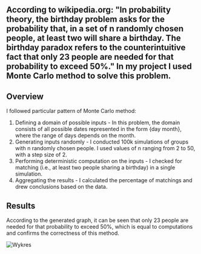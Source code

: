 ## According to wikipedia.org: "In probability theory, the birthday problem asks for the probability that, in a set of n randomly chosen people, at least two will share a birthday. The birthday paradox refers to the counterintuitive fact that only 23 people are needed for that probability to exceed 50%." In my project I used Monte Carlo method to solve this problem.

## Overview
I followed particular pattern of Monte Carlo method:
1. Defining a domain of possible inputs - In this problem, the domain consists of all possible dates represented in the form {day month}, where the range of days depends on the month. 
2. Generating inputs randomly - I conducted 100k simulations of groups with n randomly chosen people. I used values of n ranging from 2 to 50, with a step size of 2.
3. Performing deterministic computation on the inputs - I checked for matching (i.e., at least two people sharing a birthday) in a single simulation.
4. Aggregating the results - I calculated the percentage of matchings and drew conclusions based on the data.

## Results
According to the generated graph, it can be seen that only 23 people are needed for that probability to exceed 50%, which is equal to computations and confirms the correctness of this method.

![Wykres](https://github.com/01Cramer/Monte-Carlo-Method-Birthday-Paradox/assets/115926987/4e10010f-8221-463d-8c6d-527650aa1758)











